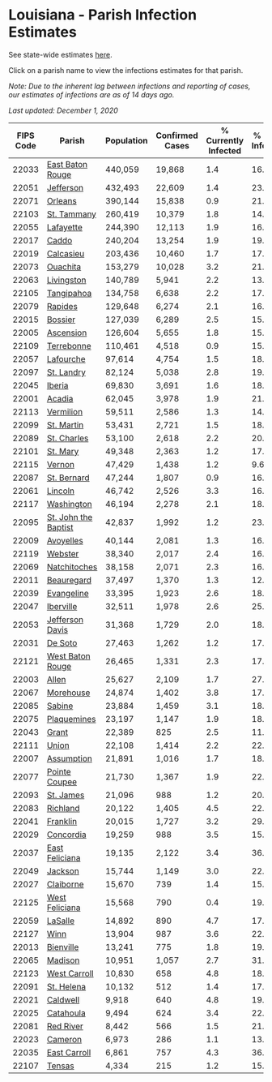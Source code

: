 # Louisiana - Parish Infection Estimates

See state-wide estimates [here](/infections/us-la).

Click on a parish name to view the infections estimates for that parish.

*Note: Due to the inherent lag between infections and reporting of cases, our estimates of infections are as of 14 days ago.*

*Last updated: December 1, 2020*

|   FIPS Code |                                       Parish |   Population |   Confirmed Cases |   % Currently Infected |   % Total Infected |
|-------------|----------------------------------------------|--------------|-------------------|------------------------|--------------------|
|       22033 |         [East Baton Rouge](east-baton-rouge) |      440,059 |            19,868 |                    1.4 |               16.4 |
|       22051 |                       [Jefferson](jefferson) |      432,493 |            22,609 |                    1.4 |               23.8 |
|       22071 |                           [Orleans](orleans) |      390,144 |            15,838 |                    0.9 |               21.6 |
|       22103 |                   [St. Tammany](st.-tammany) |      260,419 |            10,379 |                    1.8 |               14.4 |
|       22055 |                       [Lafayette](lafayette) |      244,390 |            12,113 |                    1.9 |               16.7 |
|       22017 |                               [Caddo](caddo) |      240,204 |            13,254 |                    1.9 |               19.8 |
|       22019 |                       [Calcasieu](calcasieu) |      203,436 |            10,460 |                    1.7 |               17.5 |
|       22073 |                         [Ouachita](ouachita) |      153,279 |            10,028 |                    3.2 |               21.8 |
|       22063 |                     [Livingston](livingston) |      140,789 |             5,941 |                    2.2 |               13.5 |
|       22105 |                     [Tangipahoa](tangipahoa) |      134,758 |             6,638 |                    2.2 |               17.0 |
|       22079 |                           [Rapides](rapides) |      129,648 |             6,274 |                    2.1 |               16.0 |
|       22015 |                           [Bossier](bossier) |      127,039 |             6,289 |                    2.5 |               15.2 |
|       22005 |                       [Ascension](ascension) |      126,604 |             5,655 |                    1.8 |               15.9 |
|       22109 |                     [Terrebonne](terrebonne) |      110,461 |             4,518 |                    0.9 |               15.1 |
|       22057 |                       [Lafourche](lafourche) |       97,614 |             4,754 |                    1.5 |               18.4 |
|       22097 |                     [St. Landry](st.-landry) |       82,124 |             5,038 |                    2.8 |               19.7 |
|       22045 |                             [Iberia](iberia) |       69,830 |             3,691 |                    1.6 |               18.9 |
|       22001 |                             [Acadia](acadia) |       62,045 |             3,978 |                    1.9 |               21.8 |
|       22113 |                       [Vermilion](vermilion) |       59,511 |             2,586 |                    1.3 |               14.1 |
|       22099 |                     [St. Martin](st.-martin) |       53,431 |             2,721 |                    1.5 |               18.3 |
|       22089 |                   [St. Charles](st.-charles) |       53,100 |             2,618 |                    2.2 |               20.0 |
|       22101 |                         [St. Mary](st.-mary) |       49,348 |             2,363 |                    1.2 |               17.5 |
|       22115 |                             [Vernon](vernon) |       47,429 |             1,438 |                    1.2 |                9.6 |
|       22087 |                   [St. Bernard](st.-bernard) |       47,244 |             1,807 |                    0.9 |               16.9 |
|       22061 |                           [Lincoln](lincoln) |       46,742 |             2,526 |                    3.3 |               16.0 |
|       22117 |                     [Washington](washington) |       46,194 |             2,278 |                    2.1 |               18.0 |
|       22095 | [St. John the Baptist](st.-john-the-baptist) |       42,837 |             1,992 |                    1.2 |               23.5 |
|       22009 |                       [Avoyelles](avoyelles) |       40,144 |             2,081 |                    1.3 |               16.9 |
|       22119 |                           [Webster](webster) |       38,340 |             2,017 |                    2.4 |               16.8 |
|       22069 |                 [Natchitoches](natchitoches) |       38,158 |             2,071 |                    2.3 |               16.7 |
|       22011 |                     [Beauregard](beauregard) |       37,497 |             1,370 |                    1.3 |               12.1 |
|       22039 |                     [Evangeline](evangeline) |       33,395 |             1,923 |                    2.6 |               18.4 |
|       22047 |                       [Iberville](iberville) |       32,511 |             1,978 |                    2.6 |               25.1 |
|       22053 |           [Jefferson Davis](jefferson-davis) |       31,368 |             1,729 |                    2.0 |               18.3 |
|       22031 |                           [De Soto](de-soto) |       27,463 |             1,262 |                    1.2 |               17.4 |
|       22121 |         [West Baton Rouge](west-baton-rouge) |       26,465 |             1,331 |                    2.3 |               17.4 |
|       22003 |                               [Allen](allen) |       25,627 |             2,109 |                    1.7 |               27.9 |
|       22067 |                       [Morehouse](morehouse) |       24,874 |             1,402 |                    3.8 |               17.1 |
|       22085 |                             [Sabine](sabine) |       23,884 |             1,459 |                    3.1 |               18.3 |
|       22075 |                   [Plaquemines](plaquemines) |       23,197 |             1,147 |                    1.9 |               18.2 |
|       22043 |                               [Grant](grant) |       22,389 |               825 |                    2.5 |               11.1 |
|       22111 |                               [Union](union) |       22,108 |             1,414 |                    2.2 |               22.4 |
|       22007 |                     [Assumption](assumption) |       21,891 |             1,016 |                    1.7 |               18.4 |
|       22077 |               [Pointe Coupee](pointe-coupee) |       21,730 |             1,367 |                    1.9 |               22.2 |
|       22093 |                       [St. James](st.-james) |       21,096 |               988 |                    1.2 |               20.9 |
|       22083 |                         [Richland](richland) |       20,122 |             1,405 |                    4.5 |               22.1 |
|       22041 |                         [Franklin](franklin) |       20,015 |             1,727 |                    3.2 |               29.8 |
|       22029 |                       [Concordia](concordia) |       19,259 |               988 |                    3.5 |               15.6 |
|       22037 |             [East Feliciana](east-feliciana) |       19,135 |             2,122 |                    3.4 |               36.1 |
|       22049 |                           [Jackson](jackson) |       15,744 |             1,149 |                    3.0 |               22.1 |
|       22027 |                       [Claiborne](claiborne) |       15,670 |               739 |                    1.4 |               15.7 |
|       22125 |             [West Feliciana](west-feliciana) |       15,568 |               790 |                    0.4 |               19.7 |
|       22059 |                           [LaSalle](lasalle) |       14,892 |               890 |                    4.7 |               17.7 |
|       22127 |                                 [Winn](winn) |       13,904 |               987 |                    3.6 |               22.3 |
|       22013 |                       [Bienville](bienville) |       13,241 |               775 |                    1.8 |               19.9 |
|       22065 |                           [Madison](madison) |       10,951 |             1,057 |                    2.7 |               31.8 |
|       22123 |                 [West Carroll](west-carroll) |       10,830 |               658 |                    4.8 |               18.0 |
|       22091 |                     [St. Helena](st.-helena) |       10,132 |               512 |                    1.4 |               17.3 |
|       22021 |                         [Caldwell](caldwell) |        9,918 |               640 |                    4.8 |               19.8 |
|       22025 |                       [Catahoula](catahoula) |        9,494 |               624 |                    3.4 |               22.1 |
|       22081 |                       [Red River](red-river) |        8,442 |               566 |                    1.5 |               21.5 |
|       22023 |                           [Cameron](cameron) |        6,973 |               286 |                    1.1 |               13.6 |
|       22035 |                 [East Carroll](east-carroll) |        6,861 |               757 |                    4.3 |               36.5 |
|       22107 |                             [Tensas](tensas) |        4,334 |               215 |                    1.2 |               15.4 |